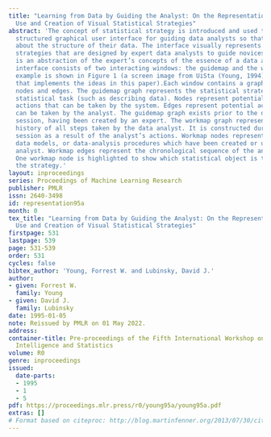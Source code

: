 ```yaml
---
title: "Learning from Data by Guiding the Analyst: On the Representation,
  Use and Creation of Visual Statistical Strategies"
abstract: 'The concept of statistical strategy is introduced and used to develop a
  structured graphical user interface for guiding data analysts so that they can learn
  about the structure of their data. The interface visually represents statistical
  strategies that are designed by expert data analysts to guide novices. The representation
  is an abstraction of the expert’s concepts of the essence of a data analysis. The
  interface consists of two interacting windows: the guidemap and the workmap. An
  example is shown in Figure 1 (a screen image from UiSta (Young, 1994), software
  that implements the ideas in this paper).Each window contains a graph which has
  nodes and edges. The guidemap graph represents the statistical strategy for a specific
  statistical task (such as describing data). Nodes represent potential data-analysis
  actions that can be taken by the system. Edges represent potential actions that
  can be taken by the analyst. The guidemap graph exists prior to the data-analysis
  session, having been created by an expert. The workmap graph represents the complete
  history of all steps taken by the data analyst. It is constructed during the data-analysis
  session as a result of the analyst’s actions. Workmap nodes represent datasets,
  data models, or data-analysis procedures which have been created or used by the
  analyst. Workmap edges represent the chronological sequence of the analyst’s actions.
  One workmap node is highlighted to show which statistical object is the focus of
  the strategy.'
layout: inproceedings
series: Proceedings of Machine Learning Research
publisher: PMLR
issn: 2640-3498
id: representation95a
month: 0
tex_title: "Learning from Data by Guiding the Analyst: On the Representation,
  Use and Creation of Visual Statistical Strategies"
firstpage: 531
lastpage: 539
page: 531-539
order: 531
cycles: false
bibtex_author: 'Young, Forrest W. and Lubinsky, David J.'
author:
- given: Forrest W.
  family: Young
- given: David J.
  family: Lubinsky
date: 1995-01-05
note: Reissued by PMLR on 01 May 2022.
address:
container-title: Pre-proceedings of the Fifth International Workshop on Artificial
  Intelligence and Statistics
volume: R0
genre: inproceedings
issued:
  date-parts:
  - 1995
  - 1
  - 5
pdf: https://proceedings.mlr.press/r0/young95a/young95a.pdf
extras: []
# Format based on citeproc: http://blog.martinfenner.org/2013/07/30/citeproc-yaml-for-bibliographies/
---
```

